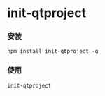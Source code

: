 # init-qtproject

### 安装

```console
npm install init-qtproject -g
```

### 使用

```console
init-qtproject
```
